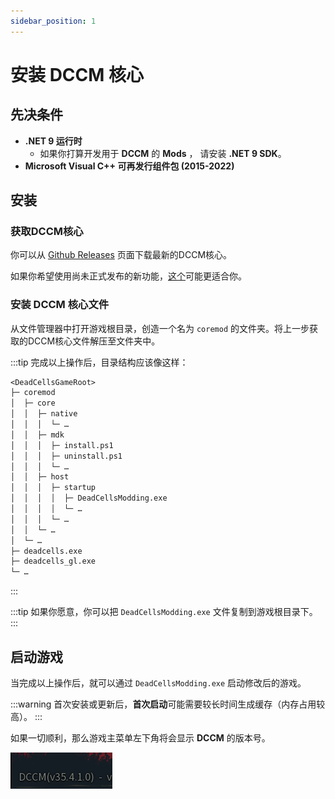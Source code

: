 ```yaml
---
sidebar_position: 1
---
```


# 安装 DCCM 核心

## 先决条件

- **.NET 9 运行时**
  - 如果你打算开发用于 **DCCM** 的 **Mods** ， 请安装 **.NET 9 SDK**。
- **Microsoft Visual C++ 可再发行组件包 (2015-2022)**

## 安装

### 获取DCCM核心

你可以从 [Github Releases](https://github.com/dead-cells-core-modding/core/releases/latest) 页面下载最新的DCCM核心。

如果你希望使用尚未正式发布的新功能，[这个](https://nightly.link/dead-cells-core-modding/core/workflows/build/dev)可能更适合你。

### 安装 DCCM 核心文件

从文件管理器中打开游戏根目录，创造一个名为 `coremod` 的文件夹。将上一步获取的DCCM核心文件解压至文件夹中。

:::tip
完成以上操作后，目录结构应该像这样：

```txt
<DeadCellsGameRoot>
├─ coremod
│  ├─ core
│  │  ├─ native
│  │  │  └─ …
│  │  ├─ mdk
│  │  │  ├─ install.ps1
│  │  │  ├─ uninstall.ps1
│  │  │  └─ …
│  │  ├─ host
│  │  │  ├─ startup
│  │  │  │  ├─ DeadCellsModding.exe
│  │  │  │  └─ …
│  │  │  └─ …
│  │  └─ …
│  └─ …
├─ deadcells.exe
├─ deadcells_gl.exe
└─ …
```

:::

:::tip
如果你愿意，你可以把 `DeadCellsModding.exe` 文件复制到游戏根目录下。
:::

## 启动游戏

当完成以上操作后，就可以通过 `DeadCellsModding.exe` 启动修改后的游戏。

:::warning
首次安装或更新后，**首次启动**可能需要较长时间生成缓存（内存占用较高）。
:::

如果一切顺利，那么游戏主菜单左下角将会显示 **DCCM** 的版本号。

![DCCM](img/{D0E4CA71-3773-4DED-9C08-A8ABF9B6E9D9}.png)
